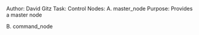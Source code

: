 Author: David Gitz
Task: Control
Nodes:
A. master_node
Purpose:
Provides a master node

B. command_node

